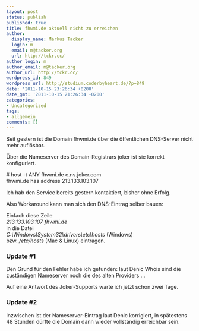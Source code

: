 ```yaml
---
layout: post
status: publish
published: true
title: fhwmi.de aktuell nicht zu erreichen
author:
  display_name: Markus Tacker
  login: m
  email: m@tacker.org
  url: http://tckr.cc/
author_login: m
author_email: m@tacker.org
author_url: http://tckr.cc/
wordpress_id: 849
wordpress_url: http://studium.coderbyheart.de/?p=849
date: '2011-10-15 23:26:34 +0200'
date_gmt: '2011-10-15 21:26:34 +0200'
categories:
- Uncategorized
tags:
- allgemein
comments: []
---
```

<p>Seit gestern ist die Domain fhwmi.de über die öffentlichen DNS-Server nicht mehr auflösbar.</p>
<p>Über die Nameserver des Domain-Registrars joker ist sie korrekt konfiguriert.</p>
<p># host -t ANY fhwmi.de c.ns.joker.com<br />
fhwmi.de has address 213.133.103.107</p>
<p>Ich hab den Service bereits gestern kontaktiert, bisher ohne Erfolg.</p>
<p>Also Workaround kann man sich den DNS-Eintrag selber bauen:</p>
<p>Einfach diese Zeile<br />
<em>213.133.103.107 fhwmi.de</em><br />
in die Datei<br />
<em>C:\Windows\System32\drivers\etc\hosts</em> (Windows)<br />
bzw. <em>/etc/hosts</em> (Mac & Linux) eintragen.</p>
<h3 class="textimage">Update #1</h3>
<p>Den Grund für den Fehler habe ich gefunden: laut Denic Whois sind die zuständigen Nameserver noch die des alten Providers ...</p>
<p>Auf eine Antwort des Joker-Supports warte ich jetzt schon zwei Tage.</p>
<h3 class="textimage">Update #2</h3>
<p>Inzwischen ist der Nameserver-Eintrag laut Denic korrigiert, in spätestens 48 Stunden dürfte die Domain dann wieder vollständig erreichbar sein.</p>
